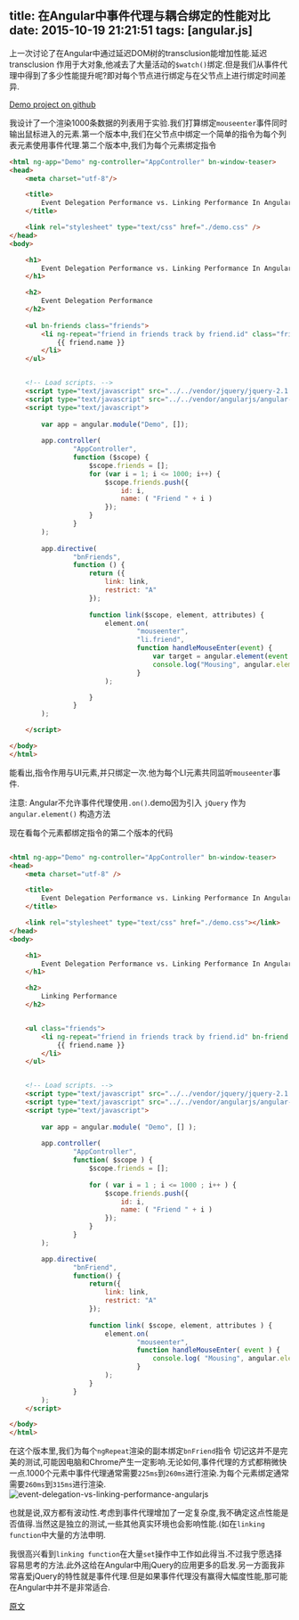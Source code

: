 title: 在Angular中事件代理与耦合绑定的性能对比
date: 2015-10-19 21:21:51
tags: [angular.js]
---

上一次讨论了在Angular中通过延迟DOM树的transclusion能增加性能.延迟transclusion 作用于大对象,他减去了大量活动的`$watch()`绑定.但是我们从事件代理中得到了多少性能提升呢?即对每个节点进行绑定与在父节点上进行绑定时间差异.

<!-- more -->

[Demo project on github](http://bennadel.github.io/JavaScript-Demos/demos/event-delegation-vs-linking-angularjs/)

我设计了一个渲染1000条数据的列表用于实验.我们打算绑定`mouseenter`事件同时输出鼠标进入的元素.第一个版本中,我们在父节点中绑定一个简单的指令为每个列表元素使用事件代理.第二个版本中,我们为每个元素绑定指令

```html
<html ng-app="Demo" ng-controller="AppController" bn-window-teaser>
<head>
    <meta charset="utf-8"/>

    <title>
        Event Delegation Performance vs. Linking Performance In AngularJS
    </title>

    <link rel="stylesheet" type="text/css" href="./demo.css" />
</head>
<body>

    <h1>
        Event Delegation Performance vs. Linking Performance In AngularJS
    </h1>

    <h2>
        Event Delegation Performance
    </h2>
 
    <ul bn-friends class="friends">
        <li ng-repeat="friend in friends track by friend.id" class="friend">
            {{ friend.name }}
        </li>
    </ul>


    <!-- Load scripts. -->
    <script type="text/javascript" src="../../vendor/jquery/jquery-2.1.0.min.js"></script>
    <script type="text/javascript" src="../../vendor/angularjs/angular-1.3.6.min.js"></script>
    <script type="text/javascript">
 
        var app = angular.module("Demo", []);
  
        app.controller(
                "AppController",
                function ($scope) {
                    $scope.friends = []; 
                    for (var i = 1; i <= 1000; i++) {
                        $scope.friends.push({
                            id: i,
                            name: ( "Friend " + i )
                        });
                    }
                }
        ); 
        
        app.directive(
                "bnFriends",
                function () { 
                    return ({
                        link: link,
                        restrict: "A"
                    });
                     
                    function link($scope, element, attributes) { 
                        element.on(
                                "mouseenter",
                                "li.friend",
                                function handleMouseEnter(event) {
                                    var target = angular.element(event.target);
                                    console.log("Mousing", angular.element.trim(target.text()));
                                }
                        );

                    }
                }
        );

    </script>

</body>
</html>

```

能看出,指令作用与UI元素,并只绑定一次.他为每个LI元素共同监听`mouseenter`事件.

注意: Angular不允许事件代理使用`.on()`.demo因为引入 `jQuery` 作为 `angular.element()` 构造方法

现在看每个元素都绑定指令的第二个版本的代码

```html

<html ng-app="Demo" ng-controller="AppController" bn-window-teaser>
<head>
    <meta charset="utf-8" />

    <title>
        Event Delegation Performance vs. Linking Performance In AngularJS
    </title>

    <link rel="stylesheet" type="text/css" href="./demo.css"></link>
</head>
<body>

    <h1>
        Event Delegation Performance vs. Linking Performance In AngularJS
    </h1>

    <h2>
        Linking Performance
    </h2>


    <ul class="friends">
        <li ng-repeat="friend in friends track by friend.id" bn-friend class="friend">
            {{ friend.name }}
        </li>
    </ul>


    <!-- Load scripts. -->
    <script type="text/javascript" src="../../vendor/jquery/jquery-2.1.0.min.js"></script>
    <script type="text/javascript" src="../../vendor/angularjs/angular-1.3.6.min.js"></script>
    <script type="text/javascript">
 
        var app = angular.module( "Demo", [] );
          
        app.controller(
                "AppController",
                function( $scope ) {
                    $scope.friends = [];
                    
                    for ( var i = 1 ; i <= 1000 ; i++ ) {
                        $scope.friends.push({
                            id: i,
                            name: ( "Friend " + i )
                        });
                    }
                }
        );

        app.directive(
                "bnFriend",
                function() {
                    return({
                        link: link,
                        restrict: "A"
                    });
                    
                    function link( $scope, element, attributes ) {
                        element.on(
                                "mouseenter",
                                function handleMouseEnter( event ) {
                                    console.log( "Mousing", angular.element.trim( element.text() ) );
                                }
                        );
                    }
                }
        );
    </script>

</body>
</html>

```

在这个版本里,我们为每个`ngRepeat`渲染的副本绑定`bnFriend`指令
切记这并不是完美的测试,可能因电脑和Chrome产生一定影响.无论如何,事件代理的方式都稍微快一点.1000个元素中事件代理通常需要`225ms`到`260ms`进行渲染.为每个元素绑定通常需要`260ms`到`315ms`进行渲染.
![event-delegation-vs-linking-performance-angularjs](http://www.bennadel.com/resources/uploads/2015/event-delegation-vs-linking-performance-angularjs.png)

也就是说,双方都有波动性.考虑到事件代理增加了一定复杂度,我不确定这点性能是否值得.当然这是独立的测试,一些其他真实环境也会影响性能.(如在`linking function`中大量的方法申明.

我很高兴看到`linking function`在大量`set`操作中工作如此得当.不过我宁愿选择容易思考的方法.此外这给在Angular中用jQuery的应用更多的启发.另一方面我非常喜爱jQuery的特性就是事件代理.但是如果事件代理没有赢得大幅度性能,那可能在Angular中并不是非常适合.

[原文](http://www.bennadel.com/blog/2754-event-delegation-performance-vs-linking-performance-in-angularjs.htm)